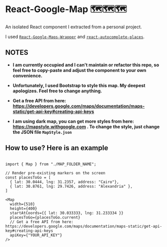 # React-Google-Map 🗺️🗺️🗺️

An isolated React component I extracted from a personal project.

I used [`React-Google-Maps-Wrapper`](https://www.npmjs.com/package/@googlemaps/react-wrapper) and [`react-autocomplete-places`](https://github.com/hibiken/react-places-autocomplete).

## NOTES

- **I am currently occupied and I can't maintain or refactor this repo, so feel free to copy-paste and adjust the component to your own convenience.**

- **Unfortunately, I used Bootstrap to style this map. My deepest apologizes. Feel free to change anything.**

- **Get a free API from here: <https://developers.google.com/maps/documentation/maps-static/get-api-key#creating-api-keys>**

- **I am using dark map, you can get more styles from here: <https://mapstyle.withgoogle.com> . To change the style, just change the JSON file `MapStyle.json`**

## How to use? Here is an example

```JSX

import { Map } from "./MAP_FOLDER_NAME";

// Render pre-existing markers on the screen
const placesToGo = [
  { lat: 30.0444, lng: 31.2357, address: "Cairo"},
  { lat: 30.8761, lng: 29.7426, address: "Alexandria" },
]

<Map
  width={510}
  height={400}
  startAtCoords={{ lat: 30.033333, lng: 31.233334 }}
  placesToGo={placesToGo.current}
  // Get a free API from here: https://developers.google.com/maps/documentation/maps-static/get-api-key#creating-api-keys
  apiKey={"YOUR_API_KEY"}
/>

```
